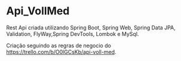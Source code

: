# Api_VollMed
Rest Api criada utilizando Spring Boot, Spring Web, Spring Data JPA, Validation, FlyWay,Spring DevTools, Lombok e MySql.

Criação seguindo as regras de negocio do https://trello.com/b/O0lGCsKb/api-voll-med.
